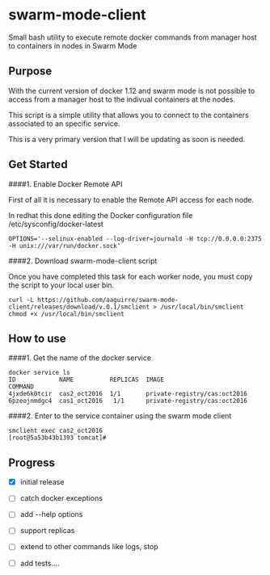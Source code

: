 # swarm-mode-client
Small bash utility to execute remote docker commands from manager host to containers in nodes in Swarm Mode

## Purpose 

With the current version of docker 1.12 and swarm mode is not possible to access from a manager host to the indivual containers at the nodes. 

This script is a simple utility that allows you to connect to the containers associated to an specific service. 

This is a very primary version that I will be updating as soon is needed. 


## Get Started

####1. Enable Docker Remote API

First of all it is necessary to enable the Remote API access for each node. 

In redhat this done editing the Docker configuration file /etc/sysconfig/docker-latest

```
OPTIONS='--selinux-enabled --log-driver=journald -H tcp://0.0.0.0:2375 -H unix:///var/run/docker.sock'
```

####2. Download swarm-mode-client script

Once you have completed this task for each worker node, you must copy the script to your local user bin.

```
curl -L https://github.com/aaguirre/swarm-mode-client/releases/download/v.0.1/smclient > /usr/local/bin/smclient
chmod +x /usr/local/bin/smclient
```

## How to use

####1. Get the name of the docker service

```
docker service ls
ID            NAME          REPLICAS  IMAGE                                          COMMAND
4jxde6k0tcir  cas2_oct2016  1/1       private-registry/cas:oct2016
6pzeojnmdgc4  cas1_oct2016   1/1      private-registry/cas:oct2016
```


####2. Enter to the service container using the swarm mode client 

```
smclient exec cas2_oct2016
[root@5a53b43b1393 tomcat]#
```



## Progress

- [x] initial release
- [ ] catch docker exceptions
- [ ] add --help options 
- [ ] support replicas
- [ ] extend to other commands like logs, stop
- [ ] add tests....








